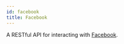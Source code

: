 ```yaml
---
id: facebook
title: Facebook
---
```


A RESTful API for interacting with [Facebook](https://developers.facebook.com/tools/).
